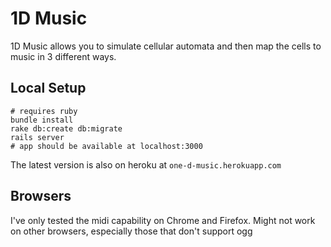 # 1D Music

1D Music allows you to simulate cellular automata and then map the cells to music in 3 different ways.

## Local Setup
```
# requires ruby
bundle install
rake db:create db:migrate
rails server
# app should be available at localhost:3000
```

The latest version is also on heroku at `one-d-music.herokuapp.com`

## Browsers
I've only tested the midi capability on Chrome and Firefox. Might not work on other browsers, especially those that don't support ogg
